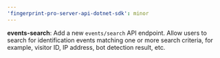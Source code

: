 ```yaml
---
'fingerprint-pro-server-api-dotnet-sdk': minor
---
```


**events-search**: Add a new `events/search` API endpoint. Allow users to search for identification events matching one or more search criteria, for example, visitor ID, IP address, bot detection result, etc.
